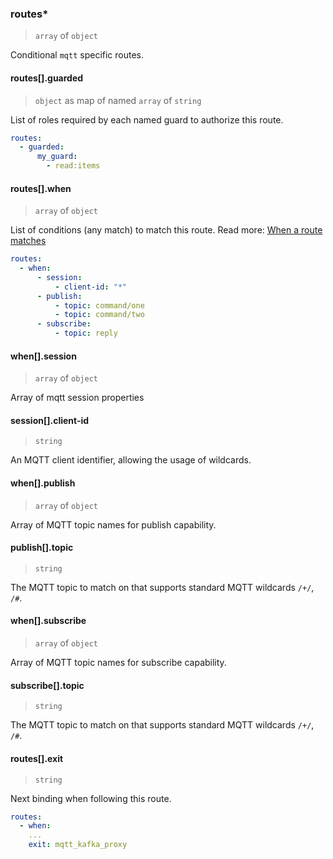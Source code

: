 ### routes\*

> `array` of `object`

Conditional `mqtt` specific routes.

#### routes[].guarded

> `object` as map of named `array` of `string`

List of roles required by each named guard to authorize this route.

```yaml
routes:
  - guarded:
      my_guard:
        - read:items
```

#### routes[].when

> `array` of `object`

List of conditions (any match) to match this route.
Read more: [When a route matches](/concepts/protocol/README.md#route-matches)

```yaml
routes:
  - when:
      - session:
          - client-id: "*"
      - publish:
          - topic: command/one
          - topic: command/two
      - subscribe:
          - topic: reply
```

#### when[].session

> `array` of `object`

Array of mqtt session properties

#### session[].client-id

> `string`

An MQTT client identifier, allowing the usage of wildcards.

#### when[].publish

> `array` of `object`

Array of MQTT topic names for publish capability.

#### publish[].topic

> `string`

The MQTT topic to match on that supports standard MQTT wildcards `/+/`, `/#`.

#### when[].subscribe

> `array` of `object`

Array of MQTT topic names for subscribe capability.

#### subscribe[].topic

> `string`

The MQTT topic to match on that supports standard MQTT wildcards `/+/`, `/#`.

#### routes[].exit

> `string`

Next binding when following this route.

```yaml
routes:
  - when:
    ...
    exit: mqtt_kafka_proxy
```
